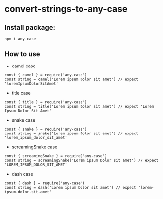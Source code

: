 # convert-strings-to-any-case

## Install package:
`npm i any-case`

## How to use

- camel case
```
const { camel } = require('any-case')
const string = camel('Lorem ipsum Dolor sit amet') // expect 'loremIpsumDolorSitAmet'
```

- title case
```
const { title } = require('any-case')
const string = title('Lorem ipsum Dolor sit amet') // expect 'Lorem Ipsum Dolor Sit Amet'
```

- snake case
```
const { snake } = require('any-case')
const string = snake('Lorem ipsum Dolor sit amet') // expect 'lorem_ipsum_dolor_sit_amet'
```

- screamingSnake case
```
const { screamingSnake } = require('any-case')
const string = screamingSnake('Lorem ipsum Dolor sit amet') // expect 'LOREM_IPSUM_DOLOR_SIT_AMET'
```

- dash case
```
const { dash } = require('any-case')
const string = dash('Lorem ipsum Dolor sit amet') // expect 'lorem-ipsum-dolor-sit-amet'
```
